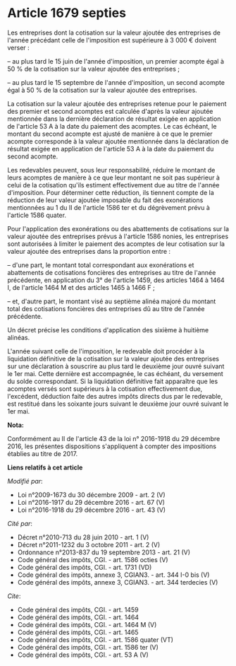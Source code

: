 # Article 1679 septies

Les entreprises dont la cotisation sur la valeur ajoutée des entreprises de l'année précédant celle de l'imposition est
supérieure à 3 000 € doivent verser : 

– au plus tard le 15 juin de l'année d'imposition, un premier acompte égal à 50 % de la cotisation sur la valeur ajoutée des
entreprises ; 

– au plus tard le 15 septembre de l'année d'imposition, un second acompte égal à 50 % de la cotisation sur la valeur ajoutée
des entreprises. 

La cotisation sur la valeur ajoutée des entreprises retenue pour le paiement des premier et second acomptes est calculée
d'après la valeur ajoutée mentionnée dans la dernière déclaration de résultat exigée en application de l'article 53 A à la
date du paiement des acomptes. Le cas échéant, le montant du second acompte est ajusté de manière à ce que le premier acompte
corresponde à la valeur ajoutée mentionnée dans la déclaration de résultat exigée en application de l'article 53 A à la date
du paiement du second acompte. 

Les redevables peuvent, sous leur responsabilité, réduire le montant de leurs acomptes de manière à ce que leur montant ne
soit pas supérieur à celui de la cotisation qu'ils estiment effectivement due au titre de l'année d'imposition. Pour
déterminer cette réduction, ils tiennent compte de la réduction de leur valeur ajoutée imposable du fait des exonérations
mentionnées au 1 du II de l'article 1586 ter et du dégrèvement prévu à l'article 1586 quater. 

Pour l'application des exonérations ou des abattements de cotisations sur la valeur ajoutée des entreprises prévus à
l'article 1586 nonies, les entreprises sont autorisées à limiter le paiement des acomptes de leur cotisation sur la valeur
ajoutée des entreprises dans la proportion entre : 

– d'une part, le montant total correspondant aux exonérations et abattements de cotisations foncières des entreprises au
titre de l'année précédente, en application du 3° de l'article 1459, des articles 1464 à 1464 I, de l'article 1464 M et des
articles 1465 à 1466 F ; 

– et, d'autre part, le montant visé au septième alinéa majoré du montant total des cotisations foncières des entreprises dû
au titre de l'année précédente. 

Un décret précise les conditions d'application des sixième à huitième alinéas. 

L'année suivant celle de l'imposition, le redevable doit procéder à la liquidation définitive de la cotisation sur la valeur
ajoutée des entreprises sur une déclaration à souscrire au plus tard le deuxième jour ouvré suivant le 1er mai. Cette
dernière est accompagnée, le cas échéant, du versement du solde correspondant. Si la liquidation définitive fait apparaître
que les acomptes versés sont supérieurs à la cotisation effectivement due, l'excédent, déduction faite des autres impôts
directs dus par le redevable, est restitué dans les soixante jours suivant le deuxième jour ouvré suivant le 1er mai.

**Nota:**

Conformément au II de l'article 43 de la loi n° 2016-1918 du 29 décembre 2016, les présentes dispositions s'appliquent à
compter des impositions établies au titre de 2017.

**Liens relatifs à cet article**

_Modifié par_:

  - Loi n°2009-1673 du 30 décembre 2009 - art. 2 (V)
  - Loi n°2016-1917 du 29 décembre 2016 - art. 67 (V)
  - Loi n°2016-1918 du 29 décembre 2016 - art. 43 (V)

_Cité par_:

  - Décret n°2010-713 du 28 juin 2010 - art. 1 (V)
  - Décret n°2011-1232 du 3 octobre 2011 - art. 2 (V)
  - Ordonnance n°2013-837 du 19 septembre 2013 - art. 21 (V)
  - Code général des impôts, CGI. - art. 1586 octies (V)
  - Code général des impôts, CGI. - art. 1731 (VD)
  - Code général des impôts, annexe 3, CGIAN3. - art. 344 I-0 bis (V)
  - Code général des impôts, annexe 3, CGIAN3. - art. 344 terdecies (V)

_Cite_:

  - Code général des impôts, CGI. - art. 1459
  - Code général des impôts, CGI. - art. 1464
  - Code général des impôts, CGI. - art. 1464 M (V)
  - Code général des impôts, CGI. - art. 1465
  - Code général des impôts, CGI. - art. 1586 quater (VT)
  - Code général des impôts, CGI. - art. 1586 ter (V)
  - Code général des impôts, CGI. - art. 53 A (V)
